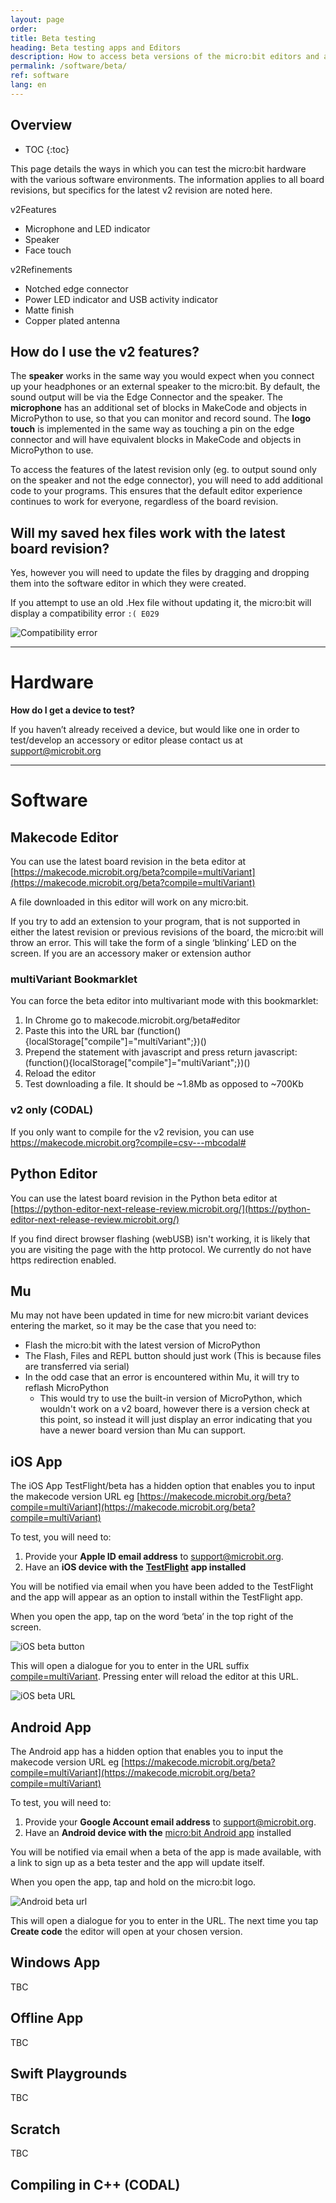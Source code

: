 ```yaml
---
layout: page
order:
title: Beta testing
heading: Beta testing apps and Editors  
description: How to access beta versions of the micro:bit editors and apps
permalink: /software/beta/
ref: software
lang: en
---
```

## Overview

* TOC
{:toc}

This page details the ways in which you can test the micro:bit hardware with the various software environments.
The information applies to all board revisions, but specifics for the latest <span class="v2">v2</span> revision are noted here.

<span class="v2">v2</span>Features

- Microphone and LED indicator
- Speaker
- Face touch

<span class="v2">v2</span>Refinements

- Notched edge connector
- Power LED indicator and USB activity indicator
- Matte finish
- Copper plated antenna

## How do I use the v2 features?

The **speaker** works in the same way you would expect when you connect up your headphones or an external speaker to the micro:bit. By default, the sound output will be via the Edge Connector and the speaker.
The **microphone** has an additional set of blocks in MakeCode and objects in MicroPython to use, so that you can monitor and record sound. 
The **logo touch** is implemented in the same way as touching a pin on the edge connector and will have equivalent blocks in MakeCode and objects in MicroPython to use.

To access the features of the latest revision only (eg. to output sound only on the speaker and not the edge connector), you will need to add additional code to your programs. This ensures that the default editor experience continues to work for everyone, regardless of the board revision.


## Will my saved hex files work with the latest board revision?

Yes, however you will need to update the files by dragging and dropping them into the software editor in which they were created.

If you attempt to use an old .Hex file without updating it, the micro:bit will display a compatibility error `:( E029`

![Compatibility error](/docs/software/assets/compat-error.gif)

----------
# Hardware

**How do I get a device to test?**

If you haven’t already received a device, but would like one in order to test/develop an accessory or editor please contact us at [support@microbit.org](mailto:support@microbit.org?subject=Request%20for%20the%20latest%20micro%3Abit&body=Name%3A%0D%0A%0D%0AAddress%3A%0D%0A%0D%0AContact%20number%3A)

----------
# Software

## Makecode Editor

You can use the latest board revision in the beta editor at  [https://makecode.microbit.org/beta?compile=multiVariant](https://makecode.microbit.org/beta?compile=multiVariant)

A file downloaded in this editor will work on any micro:bit.

If you try to add an extension to your program, that is not supported in either the latest revision or previous revisions of the board, the micro:bit will throw an error. This will take the form of a single ‘blinking’ LED on the screen. If you are an accessory maker or extension author

### multiVariant Bookmarklet
You can force the beta editor into multivariant mode with this bookmarklet:

1. In Chrome go to makecode.microbit.org/beta#editor
2. Paste  this into the URL bar
    (function(){localStorage["compile"]="multiVariant";})()
3. Prepend the statement with javascript and press return
    javascript:(function(){localStorage["compile"]="multiVariant";})()
4. Reload the editor
5. Test downloading a file. It should be ~1.8Mb as opposed to ~700Kb

### v2 only (CODAL)
If you only want to compile for the <span class="v2">v2</span> revision, you can use https://makecode.microbit.org?compile=csv---mbcodal#

## Python Editor

You can use the latest board revision in the Python beta editor at [https://python-editor-next-release-review.microbit.org/](https://python-editor-next-release-review.microbit.org/)

If you find direct browser flashing (webUSB) isn't working, it is likely that you are visiting the page with the http protocol. We currently do not have https redirection enabled.

## Mu

Mu may not have been updated in time for new micro:bit variant devices entering the market, so it may be the case that you need to:

- Flash the micro:bit with the latest version of MicroPython
- The Flash, Files and REPL button should just work (This is because files are transferred via serial)
- In the odd case that an error is encountered within Mu, it will try to reflash MicroPython
    - This would try to use the built-in version of MicroPython, which wouldn't work on a v2 board, however there is a version check at this point, so instead it will just display an error indicating that you have a newer board version than Mu can support.

## iOS App

The iOS App TestFlight/beta has a hidden option that enables you to input the makecode version URL eg  [https://makecode.microbit.org/beta?compile=multiVariant](https://makecode.microbit.org/beta?compile=multiVariant)

To test, you will need to:

1. Provide your **Apple ID email address** to support@microbit.org.
2. Have an **iOS device with the** [**TestFlight**](https://testflight.apple.com/) **app installed**

You will be notified via email when you have been added to the TestFlight and the app will appear as an option to install within the TestFlight app.

When you open the app, tap on the word ‘beta’ in the top right of the screen. 

![iOS beta button](/docs/software/assets/ios-beta-button.png)

This will open a dialogue for you to enter in the URL suffix [compile=multiVariant](https://makecode.microbit.org/beta?compile=multiVariant). Pressing enter will reload the editor at this URL.

![iOS beta URL](/docs/software/assets/ios-beta-url.png)

## Android App

The Android app has a hidden option that enables you to input the makecode version URL eg  [https://makecode.microbit.org/beta?compile=multiVariant](https://makecode.microbit.org/beta?compile=multiVariant)

To test, you will need to:

1. Provide your **Google Account email address** to support@microbit.org.
2. Have an **Android device with the** [micro:bit Android app](https://play.google.com/store/apps/details?id=com.samsung.microbit) installed

You will be notified via email when a beta of the app is made available, with a link to sign up as a beta tester and the app will update itself.

When you open the app, tap and hold on the micro:bit logo.

![Android beta url](/docs/software/assets/android-beta-url.png)

This will open a dialogue for you to enter in the URL. The next time you tap **Create code** the editor will open at your chosen version.

## Windows App

TBC

## Offline App

TBC

## Swift Playgrounds

TBC


## Scratch

TBC


## Compiling in C++ (CODAL)


